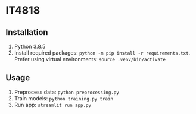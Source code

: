 # IT4818

## Installation

1. Python 3.8.5
2. Install required packages: `python -m pip install -r requirements.txt`. Prefer using virtual environments: `source .venv/bin/activate`


## Usage

1. Preprocess data: `python preprocessing.py`
2. Train models: `python training.py train`
3. Run app: `streamlit run app.py`
